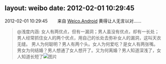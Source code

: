 layout: weibo
date: 2012-02-01 10:29:45
---
<meta name="referrer" content="no-referrer" />

2012-02-01 10:29:45  &nbsp;&nbsp;&nbsp;&nbsp;&nbsp;&nbsp; 来自 <a href="http://app.weibo.com/t/feed/l4RWD" rel="nofollow">Weico.Android</a>
黄得让人无言以对……
>  @浅度内涵: 女人有两优点，但有一漏洞；男人虽没有优点，却有一长处； 男人经常抓住女人的两个优点，用自己的长处去弥补女人的漏洞，这叫天衣无缝。 男人为何聪明？男人有两个头。女人为何爱吃？是女人有两张嘴。男女为何结婚？男人想通了女人想开了。又为何离婚？男人知道深浅了，女人知道长短了 ​​​
>  ![图片](https://ww4.sinaimg.cn/large/90956eb7jw1dpm23uknihj.jpg)
